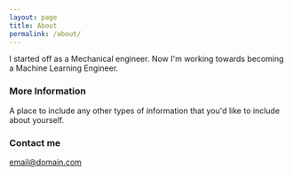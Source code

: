 ```yaml
---
layout: page
title: About
permalink: /about/
---
```


I started off as a Mechanical engineer. Now I'm working towards becoming a Machine Learning Engineer.

### More Information

A place to include any other types of information that you'd like to include about yourself.

### Contact me

[email@domain.com](mailto:email@domain.com)
